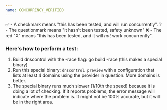 ```yaml
---
name: CONCURRENCY_VERIFIED
---
```


✅  - A checkmark means "this has been tested, and will run concurrently".
❔  - The questionmark means "it hasn't been tested, safety unknown"
❌  - The red "X" means "this has been tested, and it will _not_ work concurrently".


### Here's how to perform a test:

1. Build dnscontrol with the -race flag: go build -race (this makes a special binary)
2. Run this special binary: `dnscontrol preview` with a configuration that lists at least 4 domains using the provider in question. More domains is better.
3. The special binary runs much slower (1/10th the speed) because it is doing a lot of checking.
If it reports problems, the error message will indicate where the problem is.
It might not be 100% accurate, but it will be in the right area.
